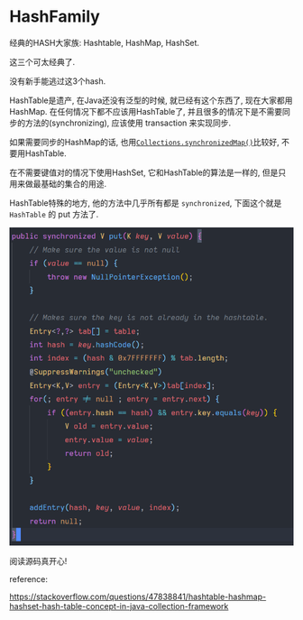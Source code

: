 # HashFamily

经典的HASH大家族: Hashtable, HashMap, HashSet.

这三个可太经典了.

没有新手能逃过这3个hash.



HashTable是遗产, 在Java还没有泛型的时候, 就已经有这个东西了, 现在大家都用HashMap. 在任何情况下都不应该用HashTable了, 并且很多的情况下是不需要同步的方法的(synchronizing), 应该使用 transaction 来实现同步.

如果需要同步的HashMap的话, 也用[`Collections.synchronizedMap()`](https://docs.oracle.com/en/java/javase/12/docs/api/java.base/java/util/Collections.html#synchronizedMap(java.util.Map))比较好, 不要用HashTable.

在不需要键值对的情况下使用HashSet, 它和HashTable的算法是一样的, 但是只用来做最基础的集合的用途. 



HashTable特殊的地方, 他的方法中几乎所有都是 `synchronized`, 下面这个就是 `HashTable` 的 put 方法了.

![image-20210313190046928](image/image-20210313190046928.png)



阅读源码真开心!



reference:

https://stackoverflow.com/questions/47838841/hashtable-hashmap-hashset-hash-table-concept-in-java-collection-framework